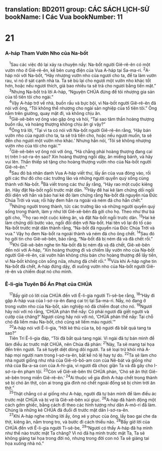 translation: BD2011
group: CÁC SÁCH LỊCH-SỬ
bookName: I Các Vua 
bookNumber: 11
-------

<div class="title"><h1>21</h1><h3>A-háp Tham Vườn Nho của Na-bốt</h3></div>
<span class="verse 1vua_21_1"> <sup>1</sup>Sau các việc đó lại xảy ra chuyện nầy: Na-bốt người Giê-rê-ên có một vườn nho ở Giê-rê-ên, kề bên cung điện của Vua A-háp tại Sa-ma-ri. </span>
<span class="verse 1vua_21_2"><sup>2</sup>A-háp nói với Na-bốt, “Hãy nhượng vườn nho của ngươi cho ta, để ta làm vườn rau, vì nó ở sát cạnh nhà ta. Ta sẽ bù lại cho ngươi một vườn nho khác tốt hơn, hoặc nếu ngươi thích, giá bao nhiêu ta sẽ trả cho ngươi bằng tiền mặt.”<br/></span>
<span class="verse 1vua_21_3"> <sup>3</sup>Nhưng Na-bốt trả lời A-háp, “Nguyện CHÚA đừng để tôi nhượng gia sản của tổ tiên tôi cho ngài.”<br/></span>
<span class="verse 1vua_21_4"> <sup>4</sup>Vậy A-háp trở về nhà, buồn rầu và bực bội, vì Na-bốt người Giê-rê-ên đã nói với ông, “Tôi không thể nhượng cho ngài sản nghiệp của tổ tiên tôi.” Ông nằm trên giường, quay mặt đi, và không chịu ăn.<br/></span>
<span class="verse 1vua_21_5"> <sup>5</sup>Giê-xê-bên vợ ông vào gặp ông và hỏi, “Tại sao tâm thần hoàng thượng buồn rầu, và hoàng thượng không chịu ăn gì vậy?”<br/></span>
<span class="verse 1vua_21_6"> <sup>6</sup>Ông trả lời, “Tại vì ta có nói với Na-bốt người Giê-rê-ên rằng, ‘Hãy bán vườn nho của ngươi cho ta, ta sẽ trả tiền cho, hoặc nếu ngươi muốn, ta sẽ đền cho ngươi một vườn nho khác.’ Nhưng hắn nói, ‘Tôi sẽ không nhượng vườn nho của tôi cho ngài.’”<br/></span>
<span class="verse 1vua_21_7"> <sup>7</sup>Giê-xê-bên vợ ông nói với ông, “Há chẳng phải hoàng thượng đang cai trị trên I-sơ-ra-ên sao? Xin hoàng thượng ngồi dậy, ăn miếng bánh, và hãy vui lên. Thần thiếp sẽ tặng cho hoàng thượng vườn nho của Na-bốt người Giê-rê-ên.”<br/></span>
<span class="verse 1vua_21_8"> <sup>8</sup>Sau đó bà nhân danh Vua A-háp viết thư, lấy ấn của vua đóng vào, rồi gởi các thư đó cho các trưởng lão và những người quyền quý sống cùng thành với Na-bốt. </span>
<span class="verse 1vua_21_9"><sup>9</sup>Bà viết trong các thư ấy rằng, “Hãy rao một cuộc kiêng ăn. Hãy đặt Na-bốt ngồi trước mặt dân. </span>
<span class="verse 1vua_21_10"><sup>10</sup>Hãy để hai kẻ làm chứng dối ngồi đối diện với hắn và bảo hai kẻ đó làm chứng rằng Na-bốt đã nguyền rủa Ðức Chúa Trời và vua; rồi hãy đem hắn ra ngoài và ném đá cho hắn chết.”<br/></span>
<span class="verse 1vua_21_11"> <sup>11</sup>Những người trong thành, tức các trưởng lão và những người quyền quý sống trong thành, làm y như lời Giê-xê-bên đã gởi cho họ. Theo như thư bà gởi cho, </span>
<span class="verse 1vua_21_12"><sup>12</sup>họ rao một cuộc kiêng ăn, và đặt Na-bốt ngồi trước dân. </span>
<span class="verse 1vua_21_13"><sup>13</sup>Hai kẻ làm chứng dối bước vào, ngồi đối diện với Na-bốt. Hai tên vô lại đó tố cáo Na-bốt trước mặt dân thành rằng, “Na-bốt đã nguyền rủa Ðức Chúa Trời và vua.” Vậy họ đem Na-bốt ra ngoài thành và ném đá cho ông chết. </span>
<span class="verse 1vua_21_14"><sup>14</sup>Sau đó họ gởi tin cho Giê-xê-bên, bảo rằng, “Na-bốt đã bị ném đá và đã chết rồi.”<br/></span>
<span class="verse 1vua_21_15"> <sup>15</sup>Khi Giê-xê-bên nghe tin Na-bốt đã bị ném đá và đã chết, Giê-xê-bên đến nói với A-háp, “Xin hoàng thượng đi và chiếm lấy vườn nho của Na-bốt người Giê-rê-ên, cái vườn hắn không chịu bán cho hoàng thượng để lấy tiền, vì Na-bốt không còn sống nữa, nhưng đã chết rồi.” </span>
<span class="verse 1vua_21_16"><sup>16</sup>Vừa khi A-háp nghe tin Na-bốt đã chết, A-háp đứng dậy, đi xuống vườn nho của Na-bốt người Giê-rê-ên và chiếm đoạt nó cho mình.<br/></span>
<div class="title"><h3>Ê-li-gia Tuyên Bố Án Phạt của CHÚA</h3></div>
<span class="verse 1vua_21_17"> <sup>17</sup>Bấy giờ có lời của CHÚA đến với Ê-li-gia người Ti-sê-be rằng, </span>
<span class="verse 1vua_21_18"><sup>18</sup>“Hãy đi gặp A-háp vua của I-sơ-ra-ên đang cai trị tại Sa-ma-ri. Nầy, nó đang ở trong vườn nho của Na-bốt, sản nghiệp nó đã chiếm đoạt cho nó. </span>
<span class="verse 1vua_21_19"><sup>19</sup>Ngươi hãy nói với nó rằng, ‘CHÚA phán thế nầy: Có phải ngươi đã giết người và cướp của chăng?’ Ngươi cũng hãy nói với nó, ‘CHÚA phán thế nầy: Tại chỗ chó đã liếm máu Na-bốt, chó cũng sẽ liếm máu ngươi.’”<br/></span>
<span class="verse 1vua_21_20"> <sup>20</sup>A-háp nói với Ê-li-gia, “Hỡi kẻ thù của ta, bộ ngươi đã bắt quả tang ta sao?”<br/> Tiên Tri Ê-li-gia đáp, “Tôi đã bắt quả tang ngài. Vì ngài đã tự bán mình để làm điều ác trước mặt CHÚA, nên Chúa đã phán: </span>
<span class="verse 1vua_21_21"><sup>21</sup>Này, Ta sẽ mang tai họa đến trên ngươi. Ta sẽ tuyệt diệt dòng dõi ngươi. Ta sẽ loại trừ khỏi nhà A-háp mọi người nam trong I-sơ-ra-ên, bất kể nô lệ hay tự do. </span>
<span class="verse 1vua_21_22"><sup>22</sup>Ta sẽ làm cho nhà ngươi giống như nhà của Giê-rô-bô-am con của Nê-bát và giống như nhà của Ba-a-sa con của A-hi-gia, vì ngươi đã chọc giận Ta và đã gây cho I-sơ-ra-ên phạm tội. </span>
<span class="verse 1vua_21_23"><sup>23</sup>Còn về Giê-xê-bên thì CHÚA phán, ‘Chó sẽ ăn thịt Giê-xê-bên trong miền Giê-rê-ên.’ </span>
<span class="verse 1vua_21_24"><sup>24</sup>Ai thuộc về gia đình A-háp chết trong thành sẽ bị chó ăn thịt, còn ai trong gia đình nó chết ngoài đồng sẽ bị chim trời ăn thịt.”<br/></span>
<span class="verse 1vua_21_25"> <sup>25</sup>Thật chẳng có ai giống như A-háp, người đã tự bán mình để làm điều ác trước mặt CHÚA và bị vợ là Giê-xê-bên xúi giục. </span>
<span class="verse 1vua_21_26"><sup>26</sup>A-háp đã hành động một cách gớm ghiếc, bằng cách đi theo các hình tượng như dân A-mô-ri đã làm. Chúng là những kẻ CHÚA đã đuổi đi trước mặt dân I-sơ-ra-ên.<br/></span>
<span class="verse 1vua_21_27"> <sup>27</sup>Khi A-háp nghe những lời ấy, ông xé y phục của ông, lấy bao gai che da thịt, kiêng ăn, nằm trong tro, và bước đi cách thiểu não. </span>
<span class="verse 1vua_21_28"><sup>28</sup>Bấy giờ lời của CHÚA đến với Ê-li-gia người Ti-sê-be, </span>
<span class="verse 1vua_21_29"><sup>29</sup>“Ngươi có thấy A-háp đã hạ mình như thế nào trước mặt Ta chăng? Vì nó đã hạ mình trước mặt Ta, Ta sẽ không giáng tai họa trong đời nó, nhưng trong đời con nó Ta sẽ giáng tai họa xuống nhà nó.”<br/></span>
